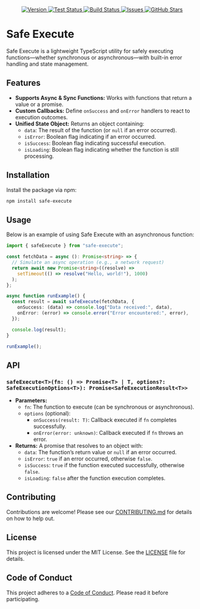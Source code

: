 <div align="center">
  <a href="https://github.com/rahulc0dy/safe-execute/releases">
    <img src="https://img.shields.io/badge/1.0.0-teal?label=version" alt="Version">
  </a>
  <a href="(https://github.com/rahulc0dy/safe-execute/actions/workflows/tests.yml">
    <img src="https://github.com/rahulc0dy/safe-execute/actions/workflows/tests.yml/badge.svg" alt="Test Status">
  </a>
  <a href="https://github.com/rahulc0dy/safe-execute/actions/workflows/builds.yml">
    <img src="https://github.com/rahulc0dy/safe-execute/actions/workflows/builds.yml/badge.svg" alt="Build Status">
  </a>
  <a href="https://github.com/rahulc0dy/safe-execute/issues">
    <img src="https://img.shields.io/github/issues/rahulc0dy/safe-execute" alt="Issues">
  </a>
  <a href="https://github.com/rahulc0dy/safe-execute">
    <img src="https://img.shields.io/github/stars/rahulc0dy/safe-execute" alt="GitHub Stars">
  </a>
</div>

# Safe Execute

Safe Execute is a lightweight TypeScript utility for safely executing functions—whether synchronous or asynchronous—with built-in error handling and state management.

## Features

- **Supports Async & Sync Functions:** Works with functions that return a value or a promise.
- **Custom Callbacks:** Define `onSuccess` and `onError` handlers to react to execution outcomes.
- **Unified State Object:** Returns an object containing:
  - `data`: The result of the function (or `null` if an error occurred).
  - `isError`: Boolean flag indicating if an error occurred.
  - `isSuccess`: Boolean flag indicating successful execution.
  - `isLoading`: Boolean flag indicating whether the function is still processing.

## Installation

Install the package via npm:

```bash
npm install safe-execute
```

## Usage

Below is an example of using Safe Execute with an asynchronous function:

```typescript
import { safeExecute } from "safe-execute";

const fetchData = async (): Promise<string> => {
  // Simulate an async operation (e.g., a network request)
  return await new Promise<string>((resolve) =>
    setTimeout(() => resolve("Hello, world!"), 1000)
  );
};

async function runExample() {
  const result = await safeExecute(fetchData, {
    onSuccess: (data) => console.log("Data received:", data),
    onError: (error) => console.error("Error encountered:", error),
  });

  console.log(result);
}

runExample();
```

## API

### `safeExecute<T>(fn: () => Promise<T> | T, options?: SafeExecutionOptions<T>): Promise<SafeExecutionResult<T>>`

- **Parameters:**
  - `fn`: The function to execute (can be synchronous or asynchronous).
  - `options` (optional):
    - `onSuccess(result: T)`: Callback executed if `fn` completes successfully.
    - `onError(error: unknown)`: Callback executed if `fn` throws an error.
- **Returns:** A promise that resolves to an object with:
  - `data`: The function’s return value or `null` if an error occurred.
  - `isError`: `true` if an error occurred, otherwise `false`.
  - `isSuccess`: `true` if the function executed successfully, otherwise `false`.
  - `isLoading`: `false` after the function execution completes.

## Contributing

Contributions are welcome! Please see our [CONTRIBUTING.md](CONTRIBUTING.md) for details on how to help out.

## License

This project is licensed under the MIT License. See the [LICENSE](LICENSE) file for details.

## Code of Conduct

This project adheres to a [Code of Conduct](CODE_OF_CONDUCT.md). Please read it before participating.

